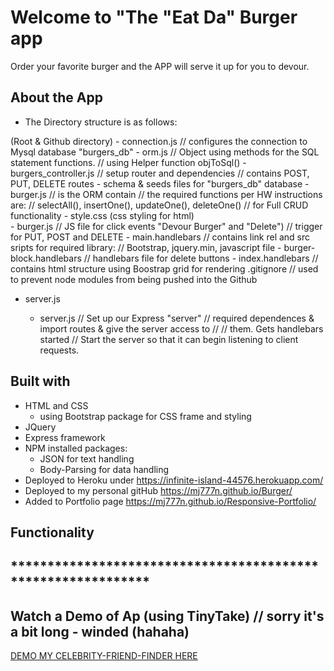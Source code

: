  # Welcome to "The "Eat Da" Burger app

Order your favorite burger and the APP will serve it up for you to devour.

## About the App
 * The Directory structure is as follows:

<burger>  (Root & Github directory)
  <config>
    - connection.js // configures the connection to Mysql database "burgers_db"
    - orm.js   // Object using methods for the SQL statement functions.
               // using Helper function objToSql()
  <controllers>
    - burgers_controller.js // setup router and dependencies
                            // contains POST, PUT, DELETE routes
  <db>
    - schema & seeds files for "burgers_db" database
  <models>
    - burger.js // is the ORM contain
                // the required functions per HW instructions are:
                // selectAll(), insertOne(), updateOne(), deleteOne()
                // for Full CRUD functionality
  <public>
    <assets>
      <css> 
        - style.css (css styling for html)
      <js>  
        - burger.js // JS file for click events "Devour Burger" and "Delete")
                    //   trigger for PUT, POST and DELETE
  <views>
    <layouts>
      - main.handlebars // contains link rel and src sripts for required library:
                        // Bootstrap, jquery.min, javascript file
  <partials>
    <burgers>
      - burger-block.handlebars // handlebars file for delete buttons
    - index.handlebars // contains html structure using Boostrap grid for rendering
  .gitignore // used to prevent node modules from being pushed into the Github
  - server.js

    - server.js  // Set up our Express "server"
                 // required dependences & import routes & give the server access to // // them. Gets handlebars started
                 // Start the server so that it can begin listening to client requests.

## Built with
 * HTML and CSS
   - using Bootstrap package for CSS frame and styling
 * JQuery
 * Express framework
 * NPM installed packages:
   * JSON for text handling
   * Body-Parsing for data handling
* Deployed to Heroku under https://infinite-island-44576.herokuapp.com/
* Deployed to my personal gitHub https://mj777n.github.io/Burger/
* Added to Portfolio page https://mj777n.github.io/Responsive-Portfolio/

## Functionality

## ************************************************************* ##
## Watch a Demo of Ap (using TinyTake) // sorry it's a bit long - winded (hahaha) ##
[DEMO MY CELEBRITY-FRIEND-FINDER HERE](https://ttprivatenew.s3.amazonaws.com/pulse/mjnorato-aol/attachments/11933797/The+Burger+App.mp4)


